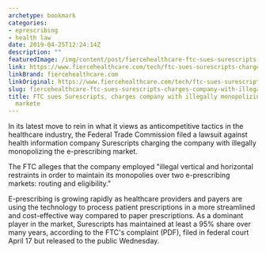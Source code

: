 ```yaml
---
archetype: bookmark
categories:
- eprescribing
- health law
date: 2019-04-25T12:24:14Z
description: ""
featuredImage: /img/content/post/fiercehealthcare-ftc-sues-surescripts-charges-company-with-illegally-monopolizing-e-prescribing-markete.jpg
link: https://www.fiercehealthcare.com/tech/ftc-sues-surescripts-charges-company-illegally-monopolizing-e-prescribing-market
linkBrand: fiercehealthcare.com
linkOriginal: https://www.fiercehealthcare.com/tech/ftc-sues-surescripts-charges-company-illegally-monopolizing-e-prescribing-market
slug: fiercehealthcare-ftc-sues-surescripts-charges-company-with-illegally-monopolizing-e-prescribing-markete
title: FTC sues Surescripts, charges company with illegally monopolizing e-prescribing
  markete
---
```

In its latest move to rein in what it views as anticompetitive tactics in the healthcare industry, the Federal Trade Commission filed a lawsuit against health information company Surescripts charging the company with illegally monopolizing the e-prescribing market.

The FTC alleges that the company employed "illegal vertical and horizontal restraints in order to maintain its monopolies over two e-prescribing markets: routing and eligibility."

E-prescribing is growing rapidly as healthcare providers and payers are using the technology to process patient prescriptions in a more streamlined and cost-effective way compared to paper prescriptions. As a dominant player in the market, Surescripts has maintained at least a 95% share over many years, according to the FTC's complaint (PDF), filed in federal court April 17 but released to the public Wednesday. 

